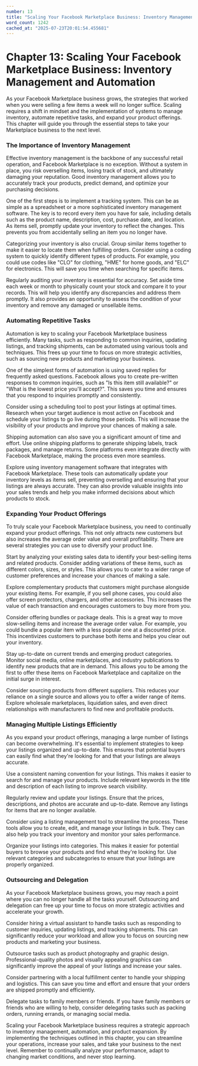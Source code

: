 ```yaml
---
number: 13
title: "Scaling Your Facebook Marketplace Business: Inventory Management and Automation"
word_count: 1242
cached_at: "2025-07-23T20:01:54.455681"
---
```


# Chapter 13: Scaling Your Facebook Marketplace Business: Inventory Management and Automation

As your Facebook Marketplace business grows, the strategies that worked when you were selling a few items a week will no longer suffice. Scaling requires a shift in mindset and the implementation of systems to manage inventory, automate repetitive tasks, and expand your product offerings. This chapter will guide you through the essential steps to take your Marketplace business to the next level.


### The Importance of Inventory Management

Effective inventory management is the backbone of any successful retail operation, and Facebook Marketplace is no exception. Without a system in place, you risk overselling items, losing track of stock, and ultimately damaging your reputation. Good inventory management allows you to accurately track your products, predict demand, and optimize your purchasing decisions.

One of the first steps is to implement a tracking system. This can be as simple as a spreadsheet or a more sophisticated inventory management software. The key is to record every item you have for sale, including details such as the product name, description, cost, purchase date, and location. As items sell, promptly update your inventory to reflect the changes. This prevents you from accidentally selling an item you no longer have.

Categorizing your inventory is also crucial. Group similar items together to make it easier to locate them when fulfilling orders. Consider using a coding system to quickly identify different types of products. For example, you could use codes like "CLO" for clothing, "HME" for home goods, and "ELC" for electronics. This will save you time when searching for specific items.

Regularly auditing your inventory is essential for accuracy. Set aside time each week or month to physically count your stock and compare it to your records. This will help you identify any discrepancies and address them promptly. It also provides an opportunity to assess the condition of your inventory and remove any damaged or unsellable items.


### Automating Repetitive Tasks

Automation is key to scaling your Facebook Marketplace business efficiently. Many tasks, such as responding to common inquiries, updating listings, and tracking shipments, can be automated using various tools and techniques. This frees up your time to focus on more strategic activities, such as sourcing new products and marketing your business.

One of the simplest forms of automation is using saved replies for frequently asked questions. Facebook allows you to create pre-written responses to common inquiries, such as "Is this item still available?" or "What is the lowest price you'll accept?". This saves you time and ensures that you respond to inquiries promptly and consistently.

Consider using a scheduling tool to post your listings at optimal times. Research when your target audience is most active on Facebook and schedule your listings to go live during those periods. This will increase the visibility of your products and improve your chances of making a sale.

Shipping automation can also save you a significant amount of time and effort. Use online shipping platforms to generate shipping labels, track packages, and manage returns. Some platforms even integrate directly with Facebook Marketplace, making the process even more seamless.

Explore using inventory management software that integrates with Facebook Marketplace. These tools can automatically update your inventory levels as items sell, preventing overselling and ensuring that your listings are always accurate. They can also provide valuable insights into your sales trends and help you make informed decisions about which products to stock.


### Expanding Your Product Offerings

To truly scale your Facebook Marketplace business, you need to continually expand your product offerings. This not only attracts new customers but also increases the average order value and overall profitability. There are several strategies you can use to diversify your product line.

Start by analyzing your existing sales data to identify your best-selling items and related products. Consider adding variations of these items, such as different colors, sizes, or styles. This allows you to cater to a wider range of customer preferences and increase your chances of making a sale.

Explore complementary products that customers might purchase alongside your existing items. For example, if you sell phone cases, you could also offer screen protectors, chargers, and other accessories. This increases the value of each transaction and encourages customers to buy more from you.

Consider offering bundles or package deals. This is a great way to move slow-selling items and increase the average order value. For example, you could bundle a popular item with a less popular one at a discounted price. This incentivizes customers to purchase both items and helps you clear out your inventory.

Stay up-to-date on current trends and emerging product categories. Monitor social media, online marketplaces, and industry publications to identify new products that are in demand. This allows you to be among the first to offer these items on Facebook Marketplace and capitalize on the initial surge in interest.

Consider sourcing products from different suppliers. This reduces your reliance on a single source and allows you to offer a wider range of items. Explore wholesale marketplaces, liquidation sales, and even direct relationships with manufacturers to find new and profitable products.


### Managing Multiple Listings Efficiently

As you expand your product offerings, managing a large number of listings can become overwhelming. It's essential to implement strategies to keep your listings organized and up-to-date. This ensures that potential buyers can easily find what they're looking for and that your listings are always accurate.

Use a consistent naming convention for your listings. This makes it easier to search for and manage your products. Include relevant keywords in the title and description of each listing to improve search visibility.

Regularly review and update your listings. Ensure that the prices, descriptions, and photos are accurate and up-to-date. Remove any listings for items that are no longer available.

Consider using a listing management tool to streamline the process. These tools allow you to create, edit, and manage your listings in bulk. They can also help you track your inventory and monitor your sales performance.

Organize your listings into categories. This makes it easier for potential buyers to browse your products and find what they're looking for. Use relevant categories and subcategories to ensure that your listings are properly organized.


### Outsourcing and Delegation

As your Facebook Marketplace business grows, you may reach a point where you can no longer handle all the tasks yourself. Outsourcing and delegation can free up your time to focus on more strategic activities and accelerate your growth.

Consider hiring a virtual assistant to handle tasks such as responding to customer inquiries, updating listings, and tracking shipments. This can significantly reduce your workload and allow you to focus on sourcing new products and marketing your business.

Outsource tasks such as product photography and graphic design. Professional-quality photos and visually appealing graphics can significantly improve the appeal of your listings and increase your sales.

Consider partnering with a local fulfillment center to handle your shipping and logistics. This can save you time and effort and ensure that your orders are shipped promptly and efficiently.

Delegate tasks to family members or friends. If you have family members or friends who are willing to help, consider delegating tasks such as packing orders, running errands, or managing social media.

Scaling your Facebook Marketplace business requires a strategic approach to inventory management, automation, and product expansion. By implementing the techniques outlined in this chapter, you can streamline your operations, increase your sales, and take your business to the next level. Remember to continually analyze your performance, adapt to changing market conditions, and never stop learning.
